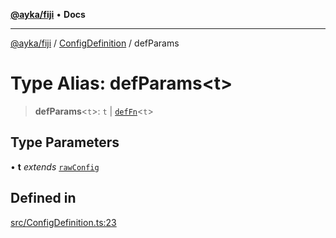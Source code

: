 [**@ayka/fiji**](../../../README.md) • **Docs**

***

[@ayka/fiji](../../../globals.md) / [ConfigDefinition](../README.md) / defParams

# Type Alias: defParams\<t\>

> **defParams**\<`t`\>: `t` \| [`defFn`](defFn.md)\<`t`\>

## Type Parameters

• **t** *extends* [`rawConfig`](../../../type-aliases/rawConfig.md)

## Defined in

[src/ConfigDefinition.ts:23](https://github.com/AndreyMork/fiji/blob/fde791600000fa1e2ba950f5f939a73281ac49cc/src/ConfigDefinition.ts#L23)
